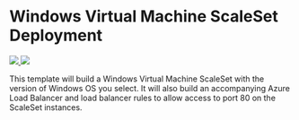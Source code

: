 # Windows Virtual Machine ScaleSet Deployment

<a href="https://portal.azure.com/#create/Microsoft.Template/uri/https%3A%2F%2Fraw.githubusercontent.com%2Fans-cloud%2Fazure_service_catalogue%2Fmaster%2Fvmss-windows%2FazureDeploy.json" target="_blank">
    <img src="http://azuredeploy.net/deploybutton.png"/>
</a>
<a href="http://armviz.io/#/?load=https%3A%2F%2Fraw.githubusercontent.com%2Fans-cloud%2Fazure_service_catalogue%2Fmaster%2Fvmss-windows%2FazureDeploy.json" target="_blank">
    <img src="http://armviz.io/visualizebutton.png"/>
</a>

This template will build a Windows Virtual Machine ScaleSet with the version of Windows OS you select. It will also build an accompanying Azure Load Balancer and load balancer rules to allow access to port 80 on the ScaleSet instances.